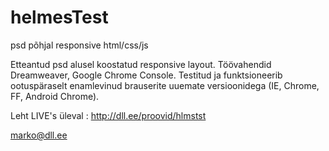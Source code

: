 # helmesTest
psd põhjal responsive html/css/js

Etteantud psd alusel koostatud responsive layout. 
Töövahendid Dreamweaver, Google Chrome Console. 
Testitud ja funktsioneerib ootuspäraselt enamlevinud brauserite uuemate versioonidega (IE, Chrome, FF, Android Chrome). 

Leht LIVE's üleval : http://dll.ee/proovid/hlmstst 

marko@dll.ee
